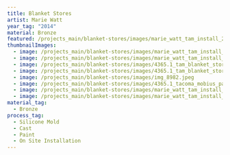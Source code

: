 ```yaml
---
title: Blanket Stores
artist: Marie Watt
year_tag: "2014"
material: Bronze
featured: /projects_main/blanket-stores/images/marie_watt_tam_install_2014_233.jpeg
thumbnailImages:
  - image: /projects_main/blanket-stores/images/marie_watt_tam_install_2014_384.jpeg
  - image: /projects_main/blanket-stores/images/marie_watt_tam_install_2014_324.jpeg
  - image: /projects_main/blanket-stores/images/4365.1_tam_blanket_stories_build_process_7.jpg
  - image: /projects_main/blanket-stores/images/4365.1_tam_blanket_stories_original_final_assembly_26.jpg
  - image: /projects_main/blanket-stores/images/img_8982.jpeg
  - image: /projects_main/blanket-stores/images/4365.1_tacoma_mobius_paintpatina_process_10.jpg
  - image: /projects_main/blanket-stores/images/marie_watt_tam_install_2014_44.jpeg
  - image: /projects_main/blanket-stores/images/marie_watt_tam_install_2014_187.jpeg
material_tag:
  - Bronze
process_tag:
  - Silicone Mold
  - Cast
  - Paint
  - On Site Installation
---
```

